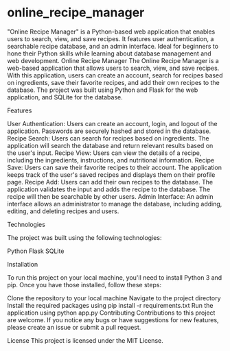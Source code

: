 # online_recipe_manager
"Online Recipe Manager" is a Python-based web application that enables users to search, view, and save recipes. It features user authentication, a searchable recipe database, and an admin interface. Ideal for beginners to hone their Python skills while learning about database management and web development.
Online Recipe Manager
The Online Recipe Manager is a web-based application that allows users to search, view, and save recipes. With this application, users can create an account, search for recipes based on ingredients, save their favorite recipes, and add their own recipes to the database. The project was built using Python and Flask for the web application, and SQLite for the database.


Features

User Authentication: Users can create an account, login, and logout of the application. Passwords are securely hashed and stored in the database.
Recipe Search: Users can search for recipes based on ingredients. The application will search the database and return relevant results based on the user's input.
Recipe View: Users can view the details of a recipe, including the ingredients, instructions, and nutritional information.
Recipe Save: Users can save their favorite recipes to their account. The application keeps track of the user's saved recipes and displays them on their profile page.
Recipe Add: Users can add their own recipes to the database. The application validates the input and adds the recipe to the database. The recipe will then be searchable by other users.
Admin Interface: An admin interface allows an administrator to manage the database, including adding, editing, and deleting recipes and users.


Technologies

The project was built using the following technologies:

Python
Flask
SQLite


Installation

To run this project on your local machine, you'll need to install Python 3 and pip. Once you have those installed, follow these steps:

Clone the repository to your local machine
Navigate to the project directory
Install the required packages using pip install -r requirements.txt
Run the application using python app.py
Contributing
Contributions to this project are welcome. If you notice any bugs or have suggestions for new features, please create an issue or submit a pull request.

License
This project is licensed under the MIT License.
